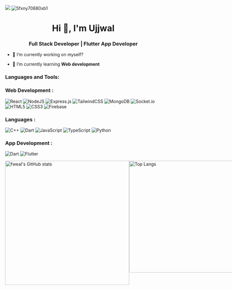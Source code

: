 ![](https://komarev.com/ghpvc/?username=ujjwxl&style=for-the-badge)
![5fxny70880xb1](https://github.com/ujjwxl/ujjwxl/assets/128631648/1e709b7a-3449-4a96-ae2d-c40065e4e112)

<h1 align="center">Hi 👋, I'm Ujjwal</h1>
<h3 align="center">Full Stack Developer | Flutter App Developer</h3>

- 🔭 I’m currently working on myself?

- 🌱 I’m currently learning **Web development**


<h3 align="left">Languages and Tools:</h3>

<h3>Web Development : </h3>

![React](https://img.shields.io/badge/react-%2320232a.svg?style=for-the-badge&logo=react&logoColor=%2361DAFB)
![NodeJS](https://img.shields.io/badge/node.js-6DA55F?style=for-the-badge&logo=node.js&logoColor=white)
![Express.js](https://img.shields.io/badge/express.js-%23404d59.svg?style=for-the-badge&logo=express&logoColor=%2361DAFB)
![TailwindCSS](https://img.shields.io/badge/tailwindcss-%2338B2AC.svg?style=for-the-badge&logo=tailwind-css&logoColor=white)
![MongoDB](https://img.shields.io/badge/MongoDB-%234ea94b.svg?style=for-the-badge&logo=mongodb&logoColor=white)
![Socket.io](https://img.shields.io/badge/Socket.io-black?style=for-the-badge&logo=socket.io&badgeColor=010101)
![HTML5](https://img.shields.io/badge/html5-%23E34F26.svg?style=for-the-badge&logo=html5&logoColor=white)
![CSS3](https://img.shields.io/badge/css3-%231572B6.svg?style=for-the-badge&logo=css3&logoColor=white)
![Firebase](https://img.shields.io/badge/firebase-a08021?style=for-the-badge&logo=firebase&logoColor=ffcd34)



<h3>Languages : </h3>

![C++](https://img.shields.io/badge/c++-%2300599C.svg?style=for-the-badge&logo=c%2B%2B&logoColor=white)
![Dart](https://img.shields.io/badge/dart-%230175C2.svg?style=for-the-badge&logo=dart&logoColor=white)
![JavaScript](https://img.shields.io/badge/javascript-%23323330.svg?style=for-the-badge&logo=javascript&logoColor=%23F7DF1E)
![TypeScript](https://img.shields.io/badge/typescript-%23007ACC.svg?style=for-the-badge&logo=typescript&logoColor=white)
![Python](https://img.shields.io/badge/python-3670A0?style=for-the-badge&logo=python&logoColor=ffdd54)



<h3>App Development : </h3>

![Dart](https://img.shields.io/badge/dart-%230175C2.svg?style=for-the-badge&logo=dart&logoColor=white)
![Flutter](https://img.shields.io/badge/Flutter-%2302569B.svg?style=for-the-badge&logo=Flutter&logoColor=white)



<div style="display: flex;">
    <img src="https://github-readme-stats.vercel.app/api?username=ujjwxl&show_icons=true&theme=radical" alt="fweal's GitHub stats" style="width: 400px;" />
    <img src="https://github-readme-stats.vercel.app/api/top-langs/?username=ujjwxl&layout=compact&theme=radical" alt="Top Langs" style="width: 360px;" />
</div>

